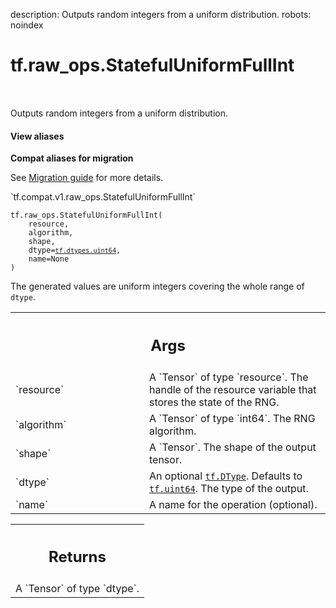 description: Outputs random integers from a uniform distribution.
robots: noindex

# tf.raw_ops.StatefulUniformFullInt

<!-- Insert buttons and diff -->

<table class="tfo-notebook-buttons tfo-api nocontent" align="left">

</table>



Outputs random integers from a uniform distribution.

<section class="expandable">
  <h4 class="showalways">View aliases</h4>
  <p>
<b>Compat aliases for migration</b>
<p>See
<a href="https://www.tensorflow.org/guide/migrate">Migration guide</a> for
more details.</p>
<p>`tf.compat.v1.raw_ops.StatefulUniformFullInt`</p>
</p>
</section>

<pre class="devsite-click-to-copy prettyprint lang-py tfo-signature-link">
<code>tf.raw_ops.StatefulUniformFullInt(
    resource,
    algorithm,
    shape,
    dtype=<a href="../../tf/dtypes.md#uint64"><code>tf.dtypes.uint64</code></a>,
    name=None
)
</code></pre>



<!-- Placeholder for "Used in" -->

The generated values are uniform integers covering the whole range of `dtype`.

<!-- Tabular view -->
 <table class="responsive fixed orange">
<colgroup><col width="214px"><col></colgroup>
<tr><th colspan="2"><h2 class="add-link">Args</h2></th></tr>

<tr>
<td>
`resource`
</td>
<td>
A `Tensor` of type `resource`.
The handle of the resource variable that stores the state of the RNG.
</td>
</tr><tr>
<td>
`algorithm`
</td>
<td>
A `Tensor` of type `int64`. The RNG algorithm.
</td>
</tr><tr>
<td>
`shape`
</td>
<td>
A `Tensor`. The shape of the output tensor.
</td>
</tr><tr>
<td>
`dtype`
</td>
<td>
An optional <a href="../../tf/dtypes/DType.md"><code>tf.DType</code></a>. Defaults to <a href="../../tf.md#uint64"><code>tf.uint64</code></a>.
The type of the output.
</td>
</tr><tr>
<td>
`name`
</td>
<td>
A name for the operation (optional).
</td>
</tr>
</table>



<!-- Tabular view -->
 <table class="responsive fixed orange">
<colgroup><col width="214px"><col></colgroup>
<tr><th colspan="2"><h2 class="add-link">Returns</h2></th></tr>
<tr class="alt">
<td colspan="2">
A `Tensor` of type `dtype`.
</td>
</tr>

</table>


